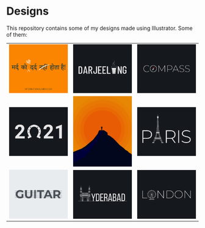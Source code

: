 # Designs
This repository contains some of my designs made using Illustrator.
Some of them:
<table>
    <tr>
      <td><img src="2020-11/png/19.11.2020.png"></td>
      <td><img src="2020-12/png/31.12.2020.png"></td>
      <td><img src="2020-12/png/12.12.2020.png"></td>
    </tr>
    <tr>
      <td><img src="2021-01/png/01.01.2021.png"></td>
      <td><img src="2020-11/png/15.11.2020.png"></td>
      <td><img src="2020-12/png/18.12.2020.png"></td>
    </tr>
    <tr>
      <td><img src="2020-12/png/02.12.2020.png"></td>
      <td><img src="2020-12/png/20.12.2020.png"></td>
      <td><img src="2020-12/png/16.12.2020.png"></td>
    </tr>
</table>
